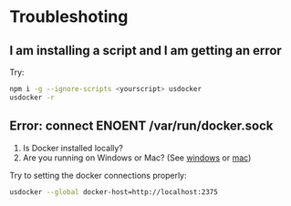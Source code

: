# Troubleshoting

## I am installing a script and I am getting an error

Try:

```bash
npm i -g --ignore-scripts <yourscript> usdocker
usdocker -r
``` 

## Error: connect ENOENT /var/run/docker.sock

1. Is Docker installed locally?
2. Are you running on Windows or Mac? (See [windows](windows.md) or [mac](mac.md))

Try to setting the docker connections properly:

```bash
usdocker --global docker-host=http://localhost:2375
```


